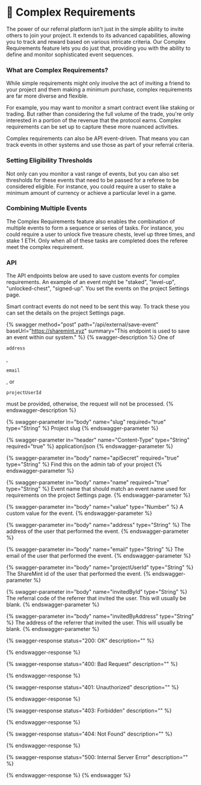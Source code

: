 # 🎰 Complex Requirements

The power of our referral platform isn't just in the simple ability to invite others to join your project. It extends to its advanced capabilities, allowing you to track and reward based on various intricate criteria. Our Complex Requirements feature lets you do just that, providing you with the ability to define and monitor sophisticated event sequences.

### What are Complex Requirements?

While simple requirements might only involve the act of inviting a friend to your project and them making a minimum purchase, complex requirements are far more diverse and flexible.

For example, you may want to monitor a smart contract event like staking or trading. But rather than considering the full volume of the trade, you're only interested in a portion of the revenue that the protocol earns. Complex requirements can be set up to capture these more nuanced activities.

Complex requirements can also be API event-driven. That means you can track events in other systems and use those as part of your referral criteria.

### Setting Eligibility Thresholds

Not only can you monitor a vast range of events, but you can also set thresholds for these events that need to be passed for a referee to be considered eligible. For instance, you could require a user to stake a minimum amount of currency or achieve a particular level in a game.

### Combining Multiple Events

The Complex Requirements feature also enables the combination of multiple events to form a sequence or series of tasks. For instance, you could require a user to unlock five treasure chests, level up three times, and stake 1 ETH. Only when all of these tasks are completed does the referee meet the complex requirement.

### API

The API endpoints below are used to save custom events for complex requirements. An example of an event might be "staked", "level-up", "unlocked-chest", "signed-up". You set the events on the project Settings page.

Smart contract events do not need to be sent this way. To track these you can set the details on the project Settings page.

{% swagger method="post" path="/api/external/save-event" baseUrl="https://sharemint.xyz" summary="This endpoint is used to save an event within our system." %}
{% swagger-description %}
One of 

`address`

, 

`email`

, or 

`projectUserId`

 must be provided, otherwise, the request will not be processed.
{% endswagger-description %}

{% swagger-parameter in="body" name="slug" required="true" type="String" %}
Project slug
{% endswagger-parameter %}

{% swagger-parameter in="header" name="Content-Type" type="String" required="true" %}
application/json
{% endswagger-parameter %}

{% swagger-parameter in="body" name="apiSecret" required="true" type="String" %}
Find this on the admin tab of your project
{% endswagger-parameter %}

{% swagger-parameter in="body" name="name" required="true" type="String" %}
Event name that should match an event name used for requirements on the project Settings page.
{% endswagger-parameter %}

{% swagger-parameter in="body" name="value" type="Number" %}
A custom value for the event.
{% endswagger-parameter %}

{% swagger-parameter in="body" name="address" type="String" %}
The address of the user that performed the event.
{% endswagger-parameter %}

{% swagger-parameter in="body" name="email" type="String" %}
The email of the user that performed the event.
{% endswagger-parameter %}

{% swagger-parameter in="body" name="projectUserId" type="String" %}
The ShareMint id of the user that performed the event.
{% endswagger-parameter %}

{% swagger-parameter in="body" name="invitedById" type="String" %}
The referral code of the referrer that invited the user. This will usually be blank.
{% endswagger-parameter %}

{% swagger-parameter in="body" name="invitedByAddress" type="String" %}
The address of the referrer that invited the user. This will usually be blank.
{% endswagger-parameter %}

{% swagger-response status="200: OK" description="" %}

{% endswagger-response %}

{% swagger-response status="400: Bad Request" description="" %}

{% endswagger-response %}

{% swagger-response status="401: Unauthorized" description="" %}

{% endswagger-response %}

{% swagger-response status="403: Forbidden" description="" %}

{% endswagger-response %}

{% swagger-response status="404: Not Found" description="" %}

{% endswagger-response %}

{% swagger-response status="500: Internal Server Error" description="" %}

{% endswagger-response %}
{% endswagger %}
